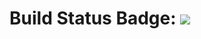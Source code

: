 # Build Status Badge: ![](https://github/zackdeacon/cicd-pipeline-attempt-1/workflows/cicd_pipeline/badge.svg)
